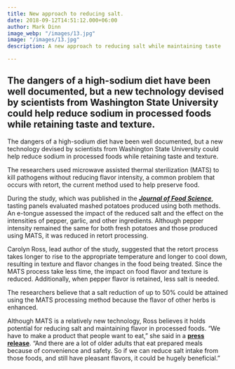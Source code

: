 ```yaml
---
title: New approach to reducing salt.
date: 2018-09-12T14:51:12.000+06:00
author: Mark Dinn
image_webp: "/images/13.jpg"
image: "/images/13.jpg"
description: A new approach to reducing salt while maintaining taste

---
```

## The dangers of a high-sodium diet have been well documented, but a new technology devised by scientists from Washington State University could help reduce sodium in processed foods while retaining taste and texture.

The dangers of a high-sodium diet have been well documented, but a new technology devised by scientists from Washington State University could help reduce sodium in processed foods while retaining taste and texture.

The researchers used microwave assisted thermal sterilization (MATS) to kill pathogens without reducing flavor intensity, a common problem that occurs with retort, the current method used to help preserve food.

During the study, which was published in the [**_Journal of Food Science_**](https://onlinelibrary.wiley.com/doi/abs/10.1111/1750-3841.15034?af=R), tasting panels evaluated mashed potatoes produced using both methods. An e-tongue assessed the impact of the reduced salt and the effect on the intensities of pepper, garlic, and other ingredients. Although pepper intensity remained the same for both fresh potatoes and those produced using MATS, it was reduced in retort processing.

Carolyn Ross, lead author of the study, suggested that the retort process takes longer to rise to the appropriate temperature and longer to cool down, resulting in texture and flavor changes in the food being treated. Since the MATS process take less time, the impact on food flavor and texture is reduced. Additionally, when pepper flavor is retained, less salt is needed.

The researchers believe that a salt reduction of up to 50% could be attained using the MATS processing method because the flavor of other herbs is enhanced.

Although MATS is a relatively new technology, Ross believes it holds potential for reducing salt and maintaining flavor in processed foods. “We have to make a product that people want to eat,” she said in a [**press release**](https://news.wsu.edu/2020/03/03/new-technology-helps-reduce-salt-keep-flavor/). “And there are a lot of older adults that eat prepared meals because of convenience and safety. So if we can reduce salt intake from those foods, and still have pleasant flavors, it could be hugely beneficial.”